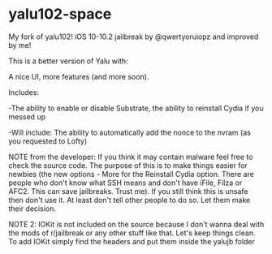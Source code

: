 # yalu102-space
My fork of yalu102! iOS 10-10.2 jailbreak by @qwertyoruiopz and improved by me!

This is a better version of Yalu with:

A nice UI, more features (and more soon). 

Includes: 

-The ability to enable or disable Substrate, the ability to reinstall Cydia if you messed up

-Will include: The ability to automatically add the nonce to the nvram (as you requested to Lofty)


NOTE from the developer: If you think it may contain malware feel free to check the source code. The purpose of this is to make things easier for newbies (the new options - More for the Reinstall Cydia option. There are people who don't know what SSH means and don't have iFile, Filza or AFC2. This can save jailbreaks. Trust me). If you still think this is unsafe then don't use it. At least don't tell other people to do so. Let them make their decision.

NOTE 2: IOKit is not included on the source because I don't wanna deal with the mods of r/jailbreak or any other stuff like that. Let's keep things clean. To add IOKit simply find the headers and put them inside the yalujb folder

